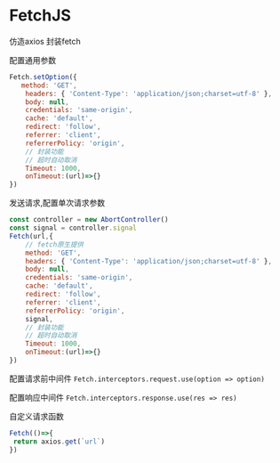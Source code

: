 # FetchJS

仿造axios 封装fetch

配置通用参数
``` js
Fetch.setOption({
   method: 'GET',
    headers: { 'Content-Type': 'application/json;charset=utf-8' },
    body: null,
    credentials: 'same-origin',
    cache: 'default',
    redirect: 'follow',
    referrer: 'client',
    referrerPolicy: 'origin',
    // 封装功能 
    // 超时自动取消
    Timeout: 1000,
    onTimeout:(url)=>{}
})
```

发送请求,配置单次请求参数
``` js
const controller = new AbortController()
const signal = controller.signal
Fetch(url,{
    // fetch原生提供
    method: 'GET',
    headers: { 'Content-Type': 'application/json;charset=utf-8' },
    body: null,
    credentials: 'same-origin',
    cache: 'default',
    redirect: 'follow',
    referrer: 'client',
    referrerPolicy: 'origin',
    signal,
    // 封装功能 
    // 超时自动取消
    Timeout: 1000,
    onTimeout:(url)=>{}
})
```
配置请求前中间件
`Fetch.interceptors.request.use(option => option)`  


配置响应中间件
`Fetch.interceptors.response.use(res => res)`


自定义请求函数
```js
Fetch(()=>{
 return axios.get(`url`)
})
```